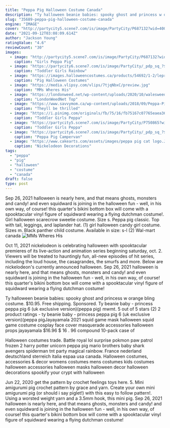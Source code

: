 ```yaml
---
title: "Peppa Pig Halloween Costume Canada"
description: "Ty halloween beanie babies: spooky ghost and princess w orange bling costume. $10.95. Free shipping. Sponsored. Ty beanie baby - princess peppa pig 6 (uk exclusive version)(peppa pig) mwmt. 5 out of 5 stars (2) 2 product ratings - ty beanie baby - princess peppa pig 6 (uk exclusive version)(peppa pig"
slug: "35689-peppa-pig-halloween-costume-canada"
engine: "IMAGE"
cover: "http://partycity5.scene7.com/is/image/PartyCity/P687132?wid=400"
date: "2021-09-12T03:08:09.614Z"
author: "Jackson Young"
ratingValue: "4.6"
reviewCount: "30"
images:
  - image: "http://partycity5.scene7.com/is/image/PartyCity/P687132?wid=400"
    caption: "Girls Peppa Pig"
  - image: "https://partycity6.scene7.com/is/image/PartyCity/_pdp_sq_?$_1000x1000_$&$product=PartyCity/P631213"
    caption: "Toddler Girls Rainbow"
  - image: "https://images.halloweencostumes.ca/products/54692/1-2/leprechaun-piggyback-adult-costume.jpg"
    caption: "Pig Halloween Costumes"
  - image: "https://media.vlipsy.com/vlips/7tjqNbxC/preview.jpg"
    caption: "MMs Wheres His"
  - image: "https://londonweed.net/wp-content/uploads/2020/10/walesweed-1024x576.jpg"
    caption: "LondonWeedNet Top"
  - image: "https://www.savvymom.ca/wp-content/uploads/2018/09/Peppa-Pig-Ballerina-Costume.jpg"
    caption: "Theyll be thrilled"
  - image: "https://i.pinimg.com/originals/fb/75/16/fb75167c07765eaea36ed06efbc83b35.png"
    caption: "Toddler Girls Peppa"
  - image: "https://partycity5.scene7.com/is/image/PartyCity/P750865?wid=400"
    caption: "Toddler Girls Peppa"
  - image: "https://partycity6.scene7.com/is/image/PartyCity/_pdp_sq_?$_1000x1000_$&$product=PartyCity/667052"
    caption: "Peppa Pig Campervan"
  - image: "https://www.cakearts.com/assets/images/peppa pig cat logo.JPG"
    caption: "Nickelodeon Decorations"
tags:
  - "peppa"
  - "pig"
  - "halloween"
  - "costume"
  - "canada"
draft: false
type: post
---
```


Sep 26, 2021 halloween is nearly here, and that means ghosts, monsters and candy! and even squidward is joining in the halloween fun - well, in his own way, of course! this quarter's bikini bottom box will come with a spooktacular vinyl figure of squidward wearing a flying dutchman costume!. Girl halloween scarecrow sweetie costume. Size s.  Peppa pig classic. Top with tail, leggings, and laplander hat. (1) girl halloween candy girl costume. Sizes m. Black panther child costume. Available in size: s-l (2) Wal-mart canada
![MMs Wheres His](https://media.vlipsy.com/vlips/7tjqNbxC/preview.jpg "MMs Wheres His")

Oct 11, 2021 nickelodeon is celebrating halloween with spooktacular premieres of its live-action and animation series beginning saturday, oct. 2. Viewers will be treated to hauntingly fun, all-new episodes of hit series, including the loud house, the casagrandes, the smurfs and more. Below are nickelodeon&#39;s currently announced halloween. Sep 26, 2021 halloween is nearly here, and that means ghosts, monsters and candy! and even squidward is joining in the halloween fun - well, in his own way, of course! this quarter&#39;s bikini bottom box will come with a spooktacular vinyl figure of squidward wearing a flying dutchman costume!
<!--inArticleAds-->

<!--galleryOne-->

Ty halloween beanie babies: spooky ghost and princess w orange bling costume. $10.95. Free shipping. Sponsored. Ty beanie baby - princess peppa pig 6 (uk exclusive version)(peppa pig) mwmt. 5 out of 5 stars (2) 2 product ratings - ty beanie baby - princess peppa pig 6 (uk exclusive version)(peppa pigJayayamala 2021 squid game mask halloween squid game costume cosplay face cover masquerade accessories halloween props jayayamala $16.96 $ 16 . 96 compound 10-pack case of
<!--inArticleAds-->

<!--galleryTwo-->

Halloween costumes trade.  Battle royal lol surprise pokmon paw patrol frozen 2 harry potter unicorn peppa pig mario brothers baby shark avengers spiderman tnt party magical rainbow. France nederland deutschland sterreich italia espaa usa canada. Halloween costumes, accessories & decor womens costumes mens costumes kids costumes halloween accessories halloween masks halloween decor halloween decorations spookify your crypt with halloween
<!--galleryThree-->

Jun 22, 2020 get the pattern by crochet feelings toys here. 5. Mini amigurumi pig crochet pattern by grace and yarn. Create your own mini amigurumi pig (or should i say piglet!) with this easy to follow pattern!. Using a worsted weight yarn and a 3.5mm hook, this mini pig. Sep 26, 2021 halloween is nearly here, and that means ghosts, monsters and candy! and even squidward is joining in the halloween fun - well, in his own way, of course! this quarter's bikini bottom box will come with a spooktacular vinyl figure of squidward wearing a flying dutchman costume!